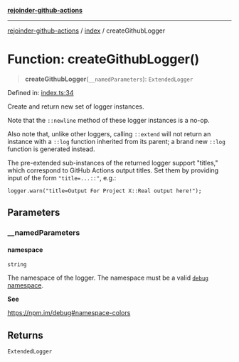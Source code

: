 [**rejoinder-github-actions**](../../README.md)

***

[rejoinder-github-actions](../../README.md) / [index](../README.md) / createGithubLogger

# Function: createGithubLogger()

> **createGithubLogger**(`__namedParameters`): `ExtendedLogger`

Defined in: [index.ts:34](https://github.com/Xunnamius/rejoinder/blob/2ce2f82101b3039b7e168488a4cf12b941d4b2fb/packages/github/src/index.ts#L34)

Create and return new set of logger instances.

Note that the `::newline` method of these logger instances is a no-op.

Also note that, unlike other loggers, calling `::extend` will not return an
instance with a `::log` function inherited from its parent; a brand new
`::log` function is generated instead.

The pre-extended sub-instances of the returned logger support "titles," which
correspond to GitHub Actions output titles. Set them by providing input of
the form `"title=...::"`, e.g.:

```
logger.warn("title=Output For Project X::Real output here!");
```

## Parameters

### \_\_namedParameters

#### namespace

`string`

The namespace of the logger. The namespace must be a valid [`debug`
namespace](https://npm.im/debug#namespace-colors).

**See**

https://npm.im/debug#namespace-colors

## Returns

`ExtendedLogger`
